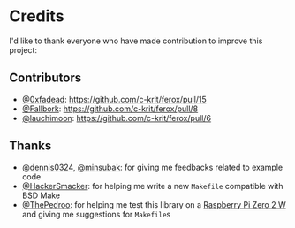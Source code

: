 # Credits

I'd like to thank everyone who have made contribution to improve this project:

## Contributors

- [@0xfadead](https://github.com/0xfadead): https://github.com/c-krit/ferox/pull/15
- [@Fallbork](https://github.com/Fallbork): https://github.com/c-krit/ferox/pull/8
- [@lauchimoon](https://github.com/lauchimoon): https://github.com/c-krit/ferox/pull/6

## Thanks

- [@dennis0324](https://github.com/dennis0324), [@minsubak](https://github.com/minsubak): for giving me feedbacks related to example code
- [@HackerSmacker](https://github.com/HackerSmacker): for helping me write a new `Makefile` compatible with BSD Make
- [@ThePedroo](https://github.com/thepedroo): for helping me test this library on a [Raspberry Pi Zero 2 W](https://www.raspberrypi.com/products/raspberry-pi-zero-2-w/) and giving me suggestions for `Makefile`s